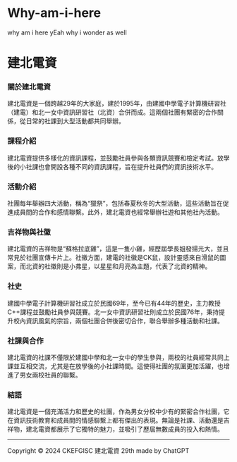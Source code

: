# Why-am-i-here
why am i here
yEah why i wonder as well

# 建北電資

### 關於建北電資
建北電資是一個跨越29年的大家庭，建於1995年，由建國中學電子計算機研習社（建電）和北一女中資訊研習社（北資）合併而成。這兩個社團有緊密的合作關係，從日常的社課到大型活動都共同舉辦。

### 課程介紹
建北電資提供多樣化的資訊課程，並鼓勵社員參與各類資訊競賽和檢定考試。放學後的小社課也會開設各種不同的資訊課程，旨在提升社員們的資訊技術水平。

### 活動介紹
社團每年舉辦四大活動，稱為“獵祭”，包括春夏秋冬的大型活動，這些活動旨在促進成員間的合作和感情聯繫。此外，建北電資也經常舉辦社遊和其他社內活動。

### 吉祥物與社徽
建北電資的吉祥物是“蘇格拉底雞”，這是一隻小雞，經歷屆學長姐發揚光大，並且常見於社團宣傳卡片上。社徽方面，建電的社徽是CK鼠，設計靈感來自滑鼠的圖案，而北資的社徽則是小弗星，以星星和月亮為主題，代表了北資的精神。 

### 社史
建國中學電子計算機研習社成立於民國69年，至今已有44年的歷史，主力教授C++課程並鼓勵社員參與競賽。北一女中資訊研習社則成立於民國76年，秉持提升校內資訊風氣的宗旨，兩個社團合併後密切合作，聯合舉辦多種活動和社課。

### 社課與合作
建北電資的社課不僅限於建國中學和北一女中的學生參與，兩校的社員經常共同上課並互相交流，尤其是在放學後的小社課時間。這使得社團的氛圍更加活躍，也增進了男女兩校社員的聯繫。

### 結語
建北電資是一個充滿活力和歷史的社團，作為男女分校中少有的緊密合作社團，它在資訊技術教育和成員間的情感聯繫上都有傑出的表現。無論是社課、活動還是吉祥物，建北電資都展示了它獨特的魅力，並吸引了歷屆無數成員的投入和熱情。

---
Copyright © 2024 CKEFGISC 建北電資 29th
made by ChatGPT
